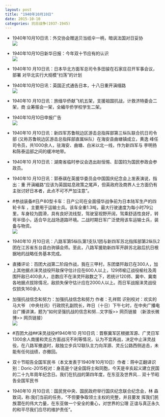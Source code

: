 ```yaml
---
layout: post
title: "1940年10月10日"
date: 2015-10-10
categories: 抗日战争(1937-1945)
---
```


<meta name="referrer" content="no-referrer" />

- 1940年10月10日讯：外交协会赠送贝当纸伞一柄，暗讽法国对日妥协 <br/><img src="https://ww3.sinaimg.cn/large/aca367d8jw1ewwga4cnwzj20cp0awjt2.jpg" />

- 1940年10月10日新华日报：今年双十节应有的认识 <br/><img src="https://ww2.sinaimg.cn/large/aca367d8jw1ewwek456lwj21290htagr.jpg" />

- 1940年10 月10日讯：日本华北方面军总司令多田骏在石家庄召开军事会议，部署 对华北实行大规模“扫荡”的计划 

- 1940年10月10日讯：英国正式通告日本，十八日重开滇缅路 <br/><img src="https://ww1.sinaimg.cn/large/aca367d8jw1ewwctn1kq1j205g0kq760.jpg" />

- 1940年10 月10日讯：旅缅华侨献飞机五架，支援祖国抗战，计救济特委会二架，商 业筹赈会一架，全緬华侨学校学生二架。 

- 1940年10月10日申报广告 <br/><img src="https://ww2.sinaimg.cn/large/aca367d8jw1ewwb2sdzf4j20pj0huaev.jpg" />

- 1940年10 月10日讯：新四军苏鲁皖边区游击总指挥部第三纵队联合抗日司令部 (又称苏鲁皖边区游击总指挥部直属纵队）在海安县曲塘镇成立，黄逸 峰任司令员，共1000余人，驻海安、曲塘、白米以北一线，作为新四军与 李明扬和陈泰运部之间的缓冲地带。 

- 1940年10 月10日讯：湖南省临时参议会选出赵恒惕、彭国钧为国民参政会参政员。 

- 1940年10 月10日讯：郭泰祺在英援华委员会中国国庆纪念会上发表演说，指出：重 开滇緬路“应该为英国姑息政策之尾声，但英政府及商界人士方面仍有 主张讨好日本者，此点不可不严加注意”。 

- #参战装备#日产80型卡车：日产公司在全面侵华战争前为日本陆军生产的四轮卡车 ，主要用于运输士兵。该车全重1.3吨，最大行驶速度为每小时79公里，车身较为圆滑，具有良好流线型，驾驶室视野开阔，驾乘舒适性良好，转弯半径小，适合华北战场道路环境。二战时期日军广泛使用该车运输士兵，装备与物资。   <br/><img src="https://ww1.sinaimg.cn/large/aca367d8jw1ewvt5w8pyfj20b511q0yz.jpg" />

- 1940年10 月10日讯：八路军第5纵队第1支队1团与新四军苏北指挥部第2纵队2团在江苏省东台县白驹镇会师。至此，八路军援助新四军开辟苏北敌后抗日根据地的战略任务基本完成。 

- 直播评论：百团大战第二阶段作战，我在三甲村，东团堡歼敌已在300人，加上其他据点涞灵战役歼敌保守估计应在600人以上，129师榆辽战役榆社及周围歼敌已400余人，总数应不在涞灵歼敌数之下，若统计120师、冀中、冀南各地据点拔除情况，敌损失保守估计应在2000人以上。而日军战报涞灵战役仅损失160余人 

- 加强抗战信念和努力：加强抗战信念和努力  作者：孔祥熙 识别校对：欢实的马大爷  （中央社讯）行政院孔副院长，昨日（十日）下午七时，在中央广播电台广播讲演，题为“如何坚强抗战的信念和努...文字版>> 网页链接 （新浪长微博>> 网页链接） <br/><img src="https://ww3.sinaimg.cn/large/aca367d8jw1ewvppx87d3j20c83cqha8.jpg" />

- #百团大战##涞灵战役#1940年10 月10日讯：晋察冀军区根据浑源、广灵日军1300余人南援和灵丘方面战况不利等情况，认为不宜再战，决定中止涞灵战役，在八路军撤退时，敌独立步兵12联队主力向浑源、灵丘公路西侧追击，未能有任何战绩，亦撤回。 

- 双十节昭告全国军民书（本文发表于1940年10月10日）作者：蒋中正翻译识别：Doric-2015校对：身高是个谜全国将士和同胞，今天是辛亥起义建立民国的二十九年周年纪念日。我们在抗战的第四年度，在东亚及世界风... 双十节昭告全国军民书 

- 1940年10 月10日讯：国民党中央、国民政府举行国庆纪念联合纪念会，林 森致词，称:我们当前的任务，“不但要争取领土主权的完整，并且要发 挥我们民族潜在的伟大力量，在东亚做一个安全的重心，对世界的公理 正谊与真正永久的和平尽我们应尽的维护责任”。 

